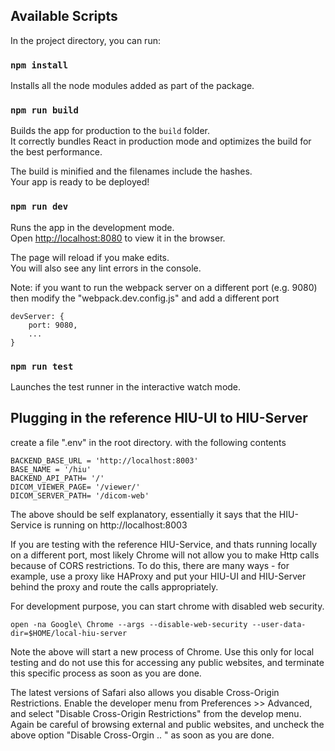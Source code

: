 ## Available Scripts

In the project directory, you can run:

### `npm install`

Installs all the node modules added as part of the package.

### `npm run build`

Builds the app for production to the `build` folder.<br />
It correctly bundles React in production mode and optimizes the build for the best performance.

The build is minified and the filenames include the hashes.<br />
Your app is ready to be deployed!

### `npm run dev`

Runs the app in the development mode.<br />
Open [http://localhost:8080](http://localhost:8080) to view it in the browser.

The page will reload if you make edits.<br />
You will also see any lint errors in the console.


Note: if you want to run the webpack server on a different port (e.g. 9080) then modify the "webpack.dev.config.js" and add a different port
```
devServer: {
    port: 9080,
    ...
}
```

### `npm run test`

Launches the test runner in the interactive watch mode.


## Plugging in the reference HIU-UI to HIU-Server

create a file ".env" in the root directory. with the following contents

```
BACKEND_BASE_URL = 'http://localhost:8003'
BASE_NAME = '/hiu'
BACKEND_API_PATH= '/'
DICOM_VIEWER_PAGE= '/viewer/'
DICOM_SERVER_PATH= '/dicom-web'
```
The above should be self explanatory, essentially it says that the HIU-Service is running on http://localhost:8003

If you are testing with the reference HIU-Service, and thats running locally on a different port, most likely Chrome will not allow you to make Http calls because of CORS restrictions. To do this, there are many ways - for example, use a proxy like HAProxy and put your HIU-UI and HIU-Server behind the proxy and route the calls appropriately. 

For development purpose, you can start chrome with disabled web security. 

```
open -na Google\ Chrome --args --disable-web-security --user-data-dir=$HOME/local-hiu-server
```
Note the above will start a new process of Chrome. Use this only for local testing and do not use this for accessing any public websites, and terminate this specific process as soon as you are done. 


The latest versions of Safari also allows you disable Cross-Origin Restrictions. Enable the developer menu from Preferences >> Advanced, and select "Disable Cross-Origin Restrictions" from the develop menu. Again be careful of browsing external and public websites, and uncheck the above option "Disable Cross-Orgin .. " as soon as you are done. 